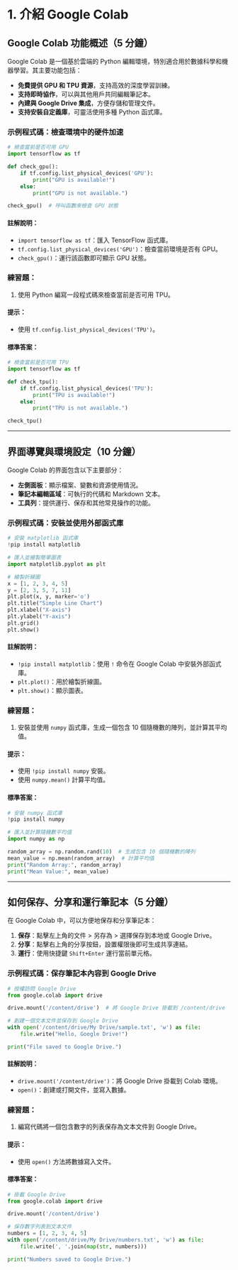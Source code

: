 # 1. 介紹 Google Colab

## Google Colab 功能概述（5 分鐘）

Google Colab 是一個基於雲端的 Python 編輯環境，特別適合用於數據科學和機器學習。其主要功能包括：

- **免費提供 GPU 和 TPU 資源**，支持高效的深度學習訓練。
- **支持即時協作**，可以與其他用戶共同編輯筆記本。
- **內建與 Google Drive 集成**，方便存儲和管理文件。
- **支持安裝自定義庫**，可靈活使用多種 Python 函式庫。

### 示例程式碼：檢查環境中的硬件加速
```python
# 檢查當前是否可用 GPU
import tensorflow as tf

def check_gpu():
    if tf.config.list_physical_devices('GPU'):
        print("GPU is available!")
    else:
        print("GPU is not available.")

check_gpu()  # 呼叫函數來檢查 GPU 狀態
```

#### 註解說明：
- `import tensorflow as tf`：匯入 TensorFlow 函式庫。
- `tf.config.list_physical_devices('GPU')`：檢查當前環境是否有 GPU。
- `check_gpu()`：運行該函數即可顯示 GPU 狀態。

### 練習題：
1. 使用 Python 編寫一段程式碼來檢查當前是否可用 TPU。

#### 提示：
- 使用 `tf.config.list_physical_devices('TPU')`。

#### 標準答案：
```python
# 檢查當前是否可用 TPU
import tensorflow as tf

def check_tpu():
    if tf.config.list_physical_devices('TPU'):
        print("TPU is available!")
    else:
        print("TPU is not available.")

check_tpu()
```

---

## 界面導覽與環境設定（10 分鐘）

Google Colab 的界面包含以下主要部分：
- **左側面板**：顯示檔案、變數和資源使用情況。
- **筆記本編輯區域**：可執行的代碼和 Markdown 文本。
- **工具列**：提供運行、保存和其他常見操作的功能。

### 示例程式碼：安裝並使用外部函式庫
```python
# 安裝 matplotlib 函式庫
!pip install matplotlib

# 匯入並繪製簡單圖表
import matplotlib.pyplot as plt

# 繪製折線圖
x = [1, 2, 3, 4, 5]
y = [2, 3, 5, 7, 11]
plt.plot(x, y, marker='o')
plt.title("Simple Line Chart")
plt.xlabel("X-axis")
plt.ylabel("Y-axis")
plt.grid()
plt.show()
```

#### 註解說明：
- `!pip install matplotlib`：使用 `!` 命令在 Google Colab 中安裝外部函式庫。
- `plt.plot()`：用於繪製折線圖。
- `plt.show()`：顯示圖表。

### 練習題：
1. 安裝並使用 `numpy` 函式庫，生成一個包含 10 個隨機數的陣列，並計算其平均值。

#### 提示：
- 使用 `!pip install numpy` 安裝。
- 使用 `numpy.mean()` 計算平均值。

#### 標準答案：
```python
# 安裝 numpy 函式庫
!pip install numpy

# 匯入並計算隨機數平均值
import numpy as np

random_array = np.random.rand(10)  # 生成包含 10 個隨機數的陣列
mean_value = np.mean(random_array)  # 計算平均值
print("Random Array:", random_array)
print("Mean Value:", mean_value)
```

---

## 如何保存、分享和運行筆記本（5 分鐘）

在 Google Colab 中，可以方便地保存和分享筆記本：
1. **保存**：點擊左上角的文件 > 另存為 > 選擇保存到本地或 Google Drive。
2. **分享**：點擊右上角的分享按鈕，設置權限後即可生成共享連結。
3. **運行**：使用快捷鍵 `Shift+Enter` 運行當前單元格。

### 示例程式碼：保存筆記本內容到 Google Drive
```python
# 授權訪問 Google Drive
from google.colab import drive

drive.mount('/content/drive')  # 將 Google Drive 掛載到 /content/drive

# 創建一個文本文件並保存到 Google Drive
with open('/content/drive/My Drive/sample.txt', 'w') as file:
    file.write("Hello, Google Drive!")

print("File saved to Google Drive.")
```

#### 註解說明：
- `drive.mount('/content/drive')`：將 Google Drive 掛載到 Colab 環境。
- `open()`：創建或打開文件，並寫入數據。

### 練習題：
1. 編寫代碼將一個包含數字的列表保存為文本文件到 Google Drive。

#### 提示：
- 使用 `open()` 方法將數據寫入文件。

#### 標準答案：
```python
# 掛載 Google Drive
from google.colab import drive

drive.mount('/content/drive')

# 保存數字列表到文本文件
numbers = [1, 2, 3, 4, 5]
with open('/content/drive/My Drive/numbers.txt', 'w') as file:
    file.write(', '.join(map(str, numbers)))

print("Numbers saved to Google Drive.")
